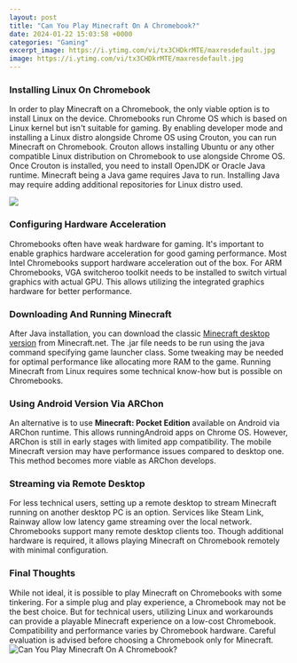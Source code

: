 ```yaml
---
layout: post
title: "Can You Play Minecraft On A Chromebook?"
date: 2024-01-22 15:03:58 +0000
categories: "Gaming"
excerpt_image: https://i.ytimg.com/vi/tx3CHDkrMTE/maxresdefault.jpg
image: https://i.ytimg.com/vi/tx3CHDkrMTE/maxresdefault.jpg
---
```


### Installing Linux On Chromebook
In order to play Minecraft on a Chromebook, the only viable option is to install Linux on the device. Chromebooks run Chrome OS which is based on Linux kernel but isn't suitable for gaming. By enabling developer mode and installing a Linux distro alongside Chrome OS using Crouton, you can run Minecraft on Chromebook. 
Crouton allows installing Ubuntu or any other compatible Linux distribution on Chromebook to use alongside Chrome OS. Once Crouton is installed, you need to install OpenJDK or Oracle Java runtime. Minecraft being a Java game requires Java to run. Installing Java may require adding additional repositories for Linux distro used. 

![](https://chromeunboxed.com/wp-content/uploads/2022/03/minecraft-java-chromebook-linux-1536x864.jpg)
### Configuring Hardware Acceleration
Chromebooks often have weak hardware for gaming. It's important to enable graphics hardware acceleration for good gaming performance. Most Intel Chromebooks support hardware acceleration out of the box. For ARM Chromebooks, VGA switcheroo toolkit needs to be installed to switch virtual graphics with actual GPU. This allows utilizing the integrated graphics hardware for better performance.
### Downloading And Running Minecraft
After Java installation, you can download the classic [Minecraft desktop version](https://store.fi.io.vn/chihuahua-working-out-funny-chihuahua-fitness-gym-installing-muscles-illustrations5187-t-shirt) from Minecraft.net. The .jar file needs to be run using the java command specifying game launcher class. Some tweaking may be needed for optimal performance like allocating more RAM to the game. Running Minecraft from Linux requires some technical know-how but is possible on Chromebooks.
### Using Android Version Via ARChon
An alternative is to use **Minecraft: Pocket Edition** available on Android via ARChon runtime. This allows runningAndroid apps on Chrome OS. However, ARChon is still in early stages with limited app compatibility. The mobile Minecraft version may have performance issues compared to desktop one. This method becomes more viable as ARChon develops.
### Streaming via Remote Desktop
For less technical users, setting up a remote desktop to stream Minecraft running on another desktop PC is an option. Services like Steam Link, Rainway allow low latency game streaming over the local network. Chromebooks support many remote desktop clients too. Though additional hardware is required, it allows playing Minecraft on Chromebook remotely with minimal configuration.
### Final Thoughts
While not ideal, it is possible to play Minecraft on Chromebooks with some tinkering. For a simple plug and play experience, a Chromebook may not be the best choice. But for technical users, utilizing Linux and workarounds can provide a playable Minecraft experience on a low-cost Chromebook. Compatibility and performance varies by Chromebook hardware. Careful evaluation is advised before choosing a Chromebook only for Minecraft.
![Can You Play Minecraft On A Chromebook?](https://i.ytimg.com/vi/tx3CHDkrMTE/maxresdefault.jpg)